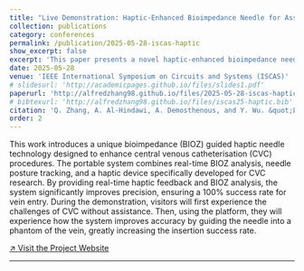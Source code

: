 ```yaml
---
title: "Live Demonstration: Haptic-Enhanced Bioimpedance Needle for Assisting Central Venous Catheterisation"
collection: publications
category: conferences
permalink: /publication/2025-05-28-iscas-haptic
show_excerpt: false
excerpt: 'This paper presents a novel haptic-enhanced bioimpedance needle for precise navigation during central venous catheterisation, achieving millimetre-level accuracy.'
date: 2025-05-28
venue: 'IEEE International Symposium on Circuits and Systems (ISCAS)'
# slidesurl: 'http://academicpages.github.io/files/slides1.pdf'
paperurl: 'http://alfredzhang98.github.io/files/2025-05-28-iscas-haptic.pdf'
# bibtexurl: 'http://alfredzhang98.github.io/files/iscas25-haptic.bib'
citation: 'Q. Zhang, A. Al-Hindawi, A. Demosthenous, and Y. Wu. &quot;Live Demonstration: Haptic-Enhanced Bioimpedance Needle for Assisting Central Venous Catheterisation.&quot; <i>2025 IEEE International Symposium on Circuits and Systems (ISCAS)</i>, 2025.'
order: 2
---
```


This work introduces a unique bioimpedance (BIOZ) guided haptic needle technology designed to enhance central venous catheterisation (CVC) procedures. The portable system combines real-time BIOZ analysis, needle posture tracking, and a haptic device specifically developed for CVC research. By providing real-time haptic feedback and BIOZ analysis, the system significantly improves precision, ensuring a 100% success rate for vein entry. During the demonstration, visitors will first experience the challenges of CVC without assistance. Then, using the platform, they will experience how the system improves accuracy by guiding the needle into a phantom of the vein, greatly increasing the insertion success rate.

<a class="btn btn-google" href="https://bioimpedance.uk/" target="_blank" rel="noopener">
	<span class="btn-icon" aria-hidden="true">&#8599;</span>
	<span>Visit the Project Website</span>
</a>

---
